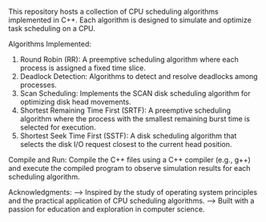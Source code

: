 This repository hosts a collection of CPU scheduling algorithms implemented in C++. Each algorithm is designed to simulate and optimize task scheduling on a CPU. 

Algorithms Implemented:
1. Round Robin (RR): A preemptive scheduling algorithm where each process is assigned a fixed time slice.
2. Deadlock Detection: Algorithms to detect and resolve deadlocks among processes.
3. Scan Scheduling: Implements the SCAN disk scheduling algorithm for optimizing disk head movements.
4. Shortest Remaining Time First (SRTF): A preemptive scheduling algorithm where the process with the smallest remaining burst time is selected for execution.
5. Shortest Seek Time First (SSTF): A disk scheduling algorithm that selects the disk I/O request closest to the current head position.

Compile and Run: 
Compile the C++ files using a C++ compiler (e.g., g++) and execute the compiled program to observe simulation results for each scheduling algorithm.

Acknowledgments:
--> Inspired by the study of operating system principles and the practical application of CPU scheduling algorithms.
--> Built with a passion for education and exploration in computer science.
